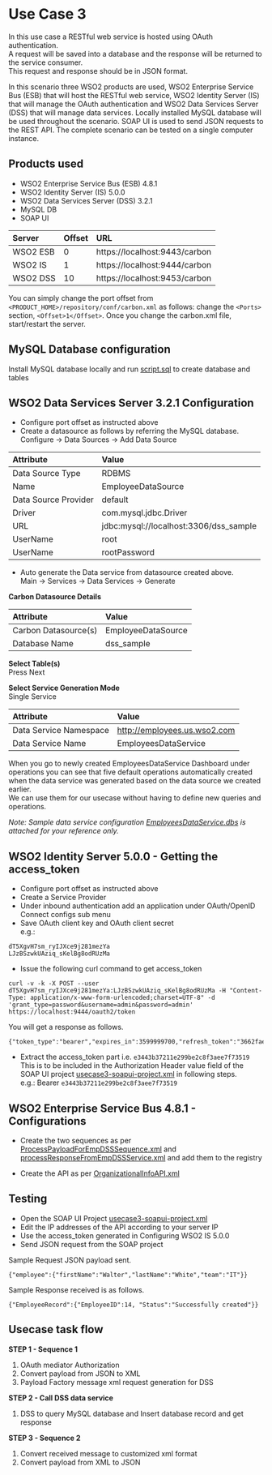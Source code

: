 Use Case 3
==========

In this use case a RESTful web service is hosted using OAuth authentication.  
A request will be saved into a database and the response will be returned to the service consumer.  
This request and response should be in JSON format.  

In this scenario three WSO2 products are used, WSO2 Enterprise Service Bus (ESB) that will host the RESTful web service, WSO2 Identity Server (IS) that will manage the OAuth authentication and WSO2 Data Services Server (DSS) that will manage data services. Locally installed MySQL database will be used throughout the scenario. SOAP UI is used to send JSON requests to the REST API. The complete scenario can be tested on a single computer instance.

Products used
-------------
* WSO2 Enterprise Service Bus (ESB) 4.8.1   
* WSO2 Identity Server (IS) 5.0.0  
* WSO2 Data Services Server (DSS) 3.2.1   
* MySQL DB
* SOAP UI

| Server | Offset | URL |
|:-------|:-------|:-------|
| WSO2 ESB | 0 | https://localhost:9443/carbon |
| WSO2 IS | 1 | https://localhost:9444/carbon |
| WSO2 DSS | 10 | https://localhost:9453/carbon |

You can simply change the port offset from ```<PRODUCT_HOME>/repository/conf/carbon.xml``` as follows: change the ```<Ports>``` section, ```<Offset>1</Offset>```. Once you change the carbon.xml file, start/restart the server.

MySQL Database configuration
----------------------------
Install MySQL database locally and run [script.sql](MySQL/script.sql) to create database and tables

WSO2 Data Services Server 3.2.1 Configuration
---------------------------------------------

* Configure port offset as instructed above
* Create a datasource as follows by referring the MySQL database.  
Configure -> Data Sources -> Add Data Source

|Attribute | Value|
|:------------|:-------------|
|Data Source Type | RDBMS |
|Name | EmployeeDataSource | 
|Data Source Provider | default | 
|Driver | com.mysql.jdbc.Driver | 
|URL | jdbc:mysql://localhost:3306/dss_sample | 
|UserName | root |  
|UserName | rootPassword |

* Auto generate the Data service from datasource created above.  
Main -> Services -> Data Services -> Generate

**Carbon Datasource Details**  

|Attribute | Value|
|:--------|:---------|
| Carbon Datasource(s) | EmployeeDataSource |
| Database Name | dss_sample |

**Select Table(s)**  
Press Next

**Select Service Generation Mode**  
Single Service

|Attribute | Value|
|:--------|:---------|
| Data Service Namespace | http://employees.us.wso2.com |
| Data Service Name | EmployeesDataService |

When you go to newly created EmployeesDataService Dashboard under operations you can see that five default operations automatically created when the data service was generated based on the data source we created earlier.  
We can use them for our usecase without having to define new queries and operations.

*Note: Sample data service configuration [EmployeesDataService.dbs](DSS321/repository/deployment/server/dataservices/EmployeesDataService.dbs) is attached for your reference only.*

WSO2 Identity Server 5.0.0 - Getting the access_token
-----------------------------------------------------
* Configure port offset as instructed above
* Create a Service Provider
* Under inbound authentication add an application under OAuth/OpenID Connect configs sub menu
* Save OAuth client key and OAuth client secret  
e.g.:  
```
dT5XgvH7sm_ryIJXce9j281mezYa
LJzBSzwkUAziq_sKelBg8odRUzMa
```  
* Issue the following curl command to get access_token  
```
curl -v -k -X POST --user dT5XgvH7sm_ryIJXce9j281mezYa:LJzBSzwkUAziq_sKelBg8odRUzMa -H "Content-Type: application/x-www-form-urlencoded;charset=UTF-8" -d 'grant_type=password&username=admin&password=admin' https://localhost:9444/oauth2/token
```  
You will get a response as follows.  
```
{"token_type":"bearer","expires_in":3599999700,"refresh_token":"3662fae89f3bf7e5e1f912933a3191e3","access_token":"e3443b37211e299be2c8f3aee7f73519"}
```  
* Extract the access_token part i.e. ```e3443b37211e299be2c8f3aee7f73519```   
This is to be included in the Authorization Header value field of the SOAP UI
project [usecase3-soapui-project.xml](usecase3-soapui-project.xml) in following steps.  
e.g.: Bearer ```e3443b37211e299be2c8f3aee7f73519```

WSO2 Enterprise Service Bus 4.8.1 - Configurations
-------------------------------
* Create the two sequences as per [ProcessPayloadForEmpDSSSequence.xml](ESB481/repository/deployment/synapse-configs/registry-sequences/ProcessPayloadForEmpDSSSequence.xml) and [processResponseFromEmpDSSService.xml](ESB481/repository/deployment/synapse-configs/registry-sequences/processResponseFromEmpDSSService.xml) and add them to the registry  

* Create the API as per [OrganizationalInfoAPI.xml](ESB481/repository/deployment/synapse-configs/default/api/OrganizationalInfoAPI.xml)

Testing 
-------
* Open the SOAP UI Project [usecase3-soapui-project.xml](usecase3-soapui-project.xml)
* Edit the IP addresses of the API according to your server IP
* Use the access_token generated in Configuring WSO2 IS 5.0.0
* Send JSON request from the SOAP project

Sample Request JSON payload sent.  
```
{"employee":{"firstName":"Walter","lastName":"White","team":"IT"}}
```

Sample Response received is as follows.  
```
{"EmployeeRecord":{"EmployeeID":14, "Status":"Successfully created"}}
```

Usecase task flow
-----------------

**STEP 1 - Sequence 1**  

1. OAuth mediator Authorization
2. Convert payload from JSON to XML
3. Payload Factory message xml request generation for DSS

**STEP 2 - Call DSS data service**  

1. DSS to query MySQL database and Insert database record and get response 

**STEP 3 - Sequence 2**  

1. Convert received message to customized xml format
2. Convert payload from XML to JSON
